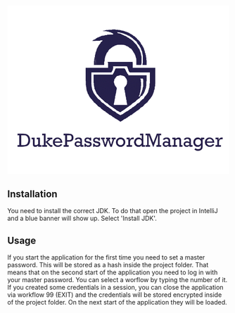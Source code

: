 ![DukePasswordManager Logo](https://github.com/NaimGiger/DukePasswordManager/blob/main/logo.png)


## Installation
You need to install the correct JDK. To do that open the project in IntelliJ and a blue banner will show up. Select 'Install JDK'.

## Usage
If you start the application for the first time you need to set a master password. This will be stored as a hash inside the project folder. That means that on the second start of the application you need to log in with your master password.
You can select a worflow by typing the number of it.
If you created some credentials in a session, you can close the application via workflow 99 (EXIT) and the credentials will be stored encrypted inside of the project folder. On the next start of the application they will be loaded.
